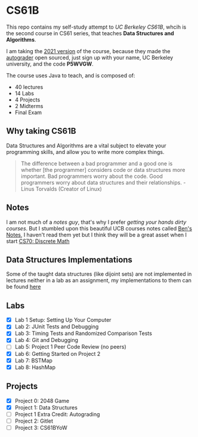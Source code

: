 # CS61B

This repo contains my self-study attempt to *UC Berkeley CS61B*, whcih is the second course in CS61 series, that teaches **Data Structures and Algorithms**.

I am taking the [2021 version](https://sp21.datastructur.es/) of the course, because they made the [autograder](https://www.gradescope.com/) open sourced, just sign up with your name, UC Berkeley university, and the code **P5WVGW**.

The course uses Java to teach, and is composed of:

- 40 lectures
- 14 Labs
- 4 Projects
- 2 Midterms
- Final Exam

## Why taking CS61B

Data Structures and Algorithms are a vital subject to elevate your programming skills, and allow you to write more complex things.
> The difference between a bad programmer and a good one is whether [the programmer] considers code or data structures more important. Bad programmers worry about the code. Good programmers worry about data structures and their relationships. - Linus Torvalds (Creator of Linux)

## Notes

I am not much of a *notes guy*, that's why I prefer *getting your hands dirty courses*. But I stumbled upon this beautiful UCB courses notes called [Ben's Notes](https://notes.bencuan.me/cs61b/), I haven't read them yet but I think they will be a great asset when I start [CS70: Discrete Math](https://notes.bencuan.me/cs70/)  

## Data Structures Implementations

Some of the taught data structures (like dijoint sets) are not implemented in lectures neither in a lab as an assignment, my implementations to them can be found [here](https://github.com/HsHs-dev/Algorithms)

## Labs

- [x] Lab 1 Setup: Setting Up Your Computer
- [x] Lab 2: JUnit Tests and Debugging
- [x] Lab 3: Timing Tests and Randomized Comparison Tests
- [x] Lab 4: Git and Debugging
- [ ] Lab 5: Project 1 Peer Code Review (no peers)
- [x] Lab 6: Getting Started on Project 2
- [x] Lab 7: BSTMap
- [x] Lab 8: HashMap

## Projects

- [x] Project 0: 2048 Game
- [x] Project 1: Data Structures
- [ ] Project 1 Extra Credit: Autograding
- [ ] Project 2: Gitlet
- [ ] Project 3: CS61BYoW
